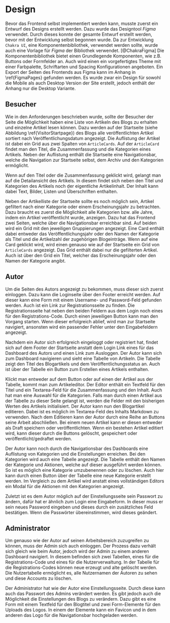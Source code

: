 # Design

Bevor das Frontend selbst implementiert werden kann, musste zuerst ein Entwurf
des Designs erstellt werden. Dazu wurde das Designtool _Figma_ verwendet.
Durch dieses konnte der gesamte Entwurf erstellt werden, bevor mit der Entwicklung
selbst begonnen wurde. Da zur Entwicklung `Chakra UI`, eine Komponentenbibliothek,
verwendet werden sollte, wurde auch eine Vorlage für _Figma_ der Bibliothek verwendet. [@ChakraFigma]
Die Komponentenbibliothek bietet einen Grundlegende Komponenten, wie z.B. Buttons oder Formfelder an.
Auch wird einen ein vorgefertigtes Theme mit einer Farbpalette, Schriftarten und Spacing Konfigurationen
angeboten. Ein Export der Seiten des Frontends aus Figma kann im Anhang in \ref{FigmaPages} gefunden werden.
Es wurde zwar ein Design für sowohl die Mobile als auch Desktop Version der Site erstellt, jedoch
enthält der Anhang nur die Desktop Variante.

## Besucher

Wie in den Anforderungen beschrieben wurde, sollte der Besucher der Seite die Möglichkeit haben
eine Liste von Artikeln des Blogs zu erhalten und einzelne Artikel lesen können. Dazu werden
auf der Startseite (siehe Abbildung \ref{VisitorStartpage}) des Blogs alle veröffentlichten Artikel sortiert nach Veröffentlichungsdatum
angezeigt. Die Auflistung der Artikel ist dabei ein Grid aus zwei Spalten von `ArticleCards`.
Auf der `ArticleCard` findet man den Titel, die Zusammenfassung und die Kategorien eines Artikels.
Neben der Auflistung enthält die Startseite eine Navigationsbar, welche die Navigation zur Startseite selbst,
dem Archiv und den Kategorien ermöglicht.

Wenn auf den Titel oder die Zusammenfassung geklickt wird, gelangt man auf die Detailansicht
des Artikels. In diesem findet sich neben den Titel und Kategorien des Artikels noch der eigentliche
Artikelinhalt. Der Inhalt kann dabei Text, Bilder, Listen und Überschriften enthalten.

Neben der Artikelliste der Startseite sollte es noch möglich sein, Artikel gefiltert nach
einer Kategorie oder einem Erscheinungsjahr zu betrachten. Dazu braucht es zuerst die Möglichkeit
alle Kategorien bzw. alle Jahre, indem ein Artikel veröffentlicht wurde, anzeigen. Dazu hat das Frontend
zwei Seiten, welche über die Navigationsbar erreichbar sind. Auf beiden wird ein Grid mit
den jeweiligen Gruppierungen angezeigt. Eine Card enthält dabei entweder das Veröffentlichungsjahr
oder den Namen der Kategorie als Titel und die Artikelzahl der zugehörigen Blogeinträge.
Wenn auf eine Card geklickt wird, wird einen genauso wie auf der Startseite ein Grid von
`ArticleCards` angezeigt. Das Grid enthält dabei nur die gefilterten Artikel. Auch ist über
den Grid ein Titel, welcher das Erscheinungsjahr oder den Namen der Kategorie angibt.

## Autor

Um die Seiten des Autors angezeigt zu bekommen, muss dieser sich zuerst einloggen. Dazu kann
die Loginseite über den Footer erreicht werden. Auf dieser kann eine Form mit einem Username-
und Password-Feld gefunden werden. Auch ist ein Link zur Registrationsseite zu finden.
Die Registrationsseite hat neben den beiden Feldern aus dem Login noch eines für den Registrations-Code.
Durch einen jeweiligen Button kann man den Vorgang starten. Wenn dieser erfolgreich ablief,
wird man zur Startseite navigiert, ansonsten wird ein passender Fehler unter den Eingabefeldern angezeigt.

Nachdem ein Autor sich erfolgreich eingeloggt oder registriert hat, findet sich auf dem Footer der Startseite
anstatt dem Login Link eines für das Dashboard des Autors und einen Link zum Ausloggen. Der Autor kann sich zum Dashboard
navigieren und sieht eine Tabelle von Artikeln. Die Tabelle zeigt den Titel des Blogartikels und dem Veröffentlichungsstatus an.
Auch ist über der Tabelle ein Button zum Erstellen eines Artikels enthalten.

Klickt man entweder auf dem Button oder auf einen der Artikel aus der Tabelle, kommt man zum Artikeleditor.
Der Editor enthält ein Textfeld für den Titel und ein Textarea-Feld für die Zusammenfassung und den Inhalt.
Auch hat man eine Auswahl für die Kategorien. Falls man durch einen Artikel aus der Tabelle zu dieser Seite gelangt ist,
werden die Felder mit den bisherigen Werten des Artikels initialisiert. Der Autor kann nun den Blogartikel
editieren. Dabei ist es möglich im Textarea-Feld des Inhalts Markdown zu verwenden. Nach dem Editieren
kann der Autor durch eine Reihe an Buttons seine Arbeit abschließen. Bei einem neuen Artikel kann er diesen
entweder als Draft speichern oder veröffentlichten. Wenn ein bestehen Artikel editiert wird, kann dieser
durch die Buttons gelöscht, gespeichert oder veröffentlicht/gedraftet werden.

Der Autor kann noch durch die Navigationsbar des Dashboards eine Auflistung von Kategorien und die Einstellungen
erreichen. Bei den Kategorien wird auch eine Tabelle angezeigt. Die Tabelle enthält den Namen der Kategorie und
Aktionen, welche auf dieser ausgeführt werden können. So ist es möglich eine Kategorie umzubenennen oder zu löschen.
Auch hier kann durch einen Button über der Tabelle eine neue Kategorie erstellt werden. Im Vergleich zu dem
Artikel wird anstatt eines vollständigen Editors ein Modal für die Aktionen mit den Kategorien angezeigt.

Zuletzt ist es dem Autor möglich auf der Einstellungsseite sein Passwort zu ändern, dafür hat er ähnlich zum Login
eine Eingabeform. In dieser muss er sein neues Password eingeben und dieses durch ein zusätzliches Feld bestätigen.
Wenn die Passwörter übereinstimmen, wird dieses geändert.

## Administrator

Um genauso wie der Autor auf seinen Arbeitsbereich zuzugreifen zu können, muss der Admin sich auch einloggen.
Der Prozess dazu verhält sich gleich wie beim Autor, jedoch wird der Admin zu einem anderen Dashboard navigiert.
In diesem befinden sich zwei Tabellen, eines für die Registrations-Code und eines für die Nutzerverwaltung.
In der Tabelle für die Registrations-Codes können neue erzeugt und alte gelöscht werden. Die Nutzertabelle
ermöglicht es, alle Nutzernamen der Autoren zu sehen und diese Accounts zu löschen.

Der Administrator hat wie der Autor eine Einstellungsseite. Durch diese kann auch das Passwort des Admins verändert werden.
Es gibt jedoch auch die Möglichkeit die Einstellungen des Blogs zu verändern. Dazu gibt es eine Form
mit einem Textfeld für den Blogtitel und zwei Form-Elemente für den Uploads des Logos. In einem der Elemente
kann ein Favicon und in dem anderen das Logo für die Navigationsbar hochgeladen werden.
